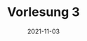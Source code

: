 ---
title: "Vorlesung 3"
date: "2021-11-03"
description: "Verfasst am 04. November 2021"
draft: true
tags: ["Vorlesung"]
---